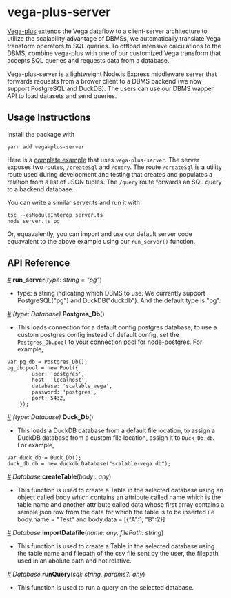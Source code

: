 # vega-plus-server
[Vega-plus](https://www.npmjs.com/package/vega-plus) extends the Vega dataflow to a client-server architecture to utilize the scalability advantage of DBMSs, we automatically translate Vega transform operators to SQL queries. To offload intensive calculations to the DBMS, combine vega-plus with one of our customized Vega transform that accepts SQL queries and requests data from a database. 

Vega-plus-server is a lightweight Node.js Express middleware server that forwards requests from a brower client to a DBMS backend (we now support PostgreSQL and DuckDB). The users can use our DBMS wapper API to load datasets and send queries. 

## Usage Instructions

Install the package with

```
yarn add vega-plus-server
```

Here is a [complete example](https://github.com/leibatt/scalable-vega/blob/master/packages/server/server.ts) that uses `vega-plus-server`. The server exposes two routes, `/createSql` and
`/query`. The route `/createSql` is a utility route used during development and testing that creates and
populates a relation from a list of JSON tuples. The `/query` route forwards an SQL query to a backend database. 

You can write a similar server.ts and run it with 
```
tsc --esModuleInterop server.ts
node server.js pg
```
Or, equavalently, you can import and use our default server code equavalent to the above example using our `run_server()` function. 

## API Reference
<a name="run_server" href="#run_server">#</a>
<b>run_server</b>(<i>type: string = "pg"</i>)
* type: a string indicating which DBMS to use. We currently support PostgreSQL("pg") and DuckDB("duckdb"). And the default type is "pg".

<a name="Postgres_Db" href="#Postgres_Db">#</a>
<i>(type: Database) </i><b>Postgres_Db</b>()
* This loads connection for a default config postgres database, to use a custom postgres config instead of default config, set the `Postgres_Db.pool` to your connection pool for node-postgres. For example,
```
var pg_db = Postgres_Db();
pg_db.pool = new Pool({
        user: 'postgres',
        host: 'localhost',
        database: 'scalable_vega',
        password: 'postgres',
        port: 5432,
    });
```

<a name="Duck_Db" href="#Duck_Db">#</a>
<i>(type: Database) </i><b>Duck_Db</b>()
* This loads a DuckDB database from a default file location, to assign a DuckDB database from a custom file location, assign it to `Duck_Db.db`. For example,
```
var duck_db = Duck_Db();
duck_db.db = new duckdb.Database("scalable-vega.db");
```

<a name="createTable" href="#createTable">#</a>
<i>Database.</i><b>createTable</b>(<i>body : any</i>)
* This function is used to create a Table in the selected database using an object called body which contains an attribute called name which is the table name and another attribute called data whose first array contains a sample json row from the data for which the table is to be inserted i.e body.name = "Test" and body.data = [{"A":1, "B":2}]

<a name="importDatafile" href="#importDatafile">#</a>
<i>Database.</i><b>importDatafile</b>(<i>name: any, filePath: string</i>)
* This function is used to create a Table in the selected database using the table name and filepath of the csv file sent by the user, the filepath used in an abolute path and not relative.

<a name="runQuery" href="#runQuery">#</a>
<i>Database.</i><b>runQuery</b>(<i>sql: string, params?: any</i>)
* This function is used to run a query on the selected database.



